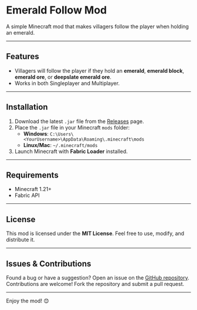 # Emerald Follow Mod

A simple Minecraft mod that makes villagers follow the player when holding an emerald.

---

## Features
- Villagers will follow the player if they hold an **emerald**, **emerald block**, **emerald ore**, or **deepslate emerald ore**.
- Works in both Singleplayer and Multiplayer.

---

## Installation
1. Download the latest `.jar` file from the [Releases](https://github.com/ruhtar/villagers-follow-you-fabric/releases) page.
2. Place the `.jar` file in your Minecraft `mods` folder:
   - **Windows**: `C:\Users\<YourUsername>\AppData\Roaming\.minecraft\mods`
   - **Linux/Mac**: `~/.minecraft/mods`
3. Launch Minecraft with **Fabric Loader** installed.

---

## Requirements
- Minecraft 1.21+
- Fabric API

---

## License
This mod is licensed under the **MIT License**. Feel free to use, modify, and distribute it.

---

## Issues & Contributions
Found a bug or have a suggestion? Open an issue on the [GitHub repository](https://github.com/ruhtar/villagers-follow-you-fabric).  
Contributions are welcome! Fork the repository and submit a pull request.

---

Enjoy the mod! 😊
